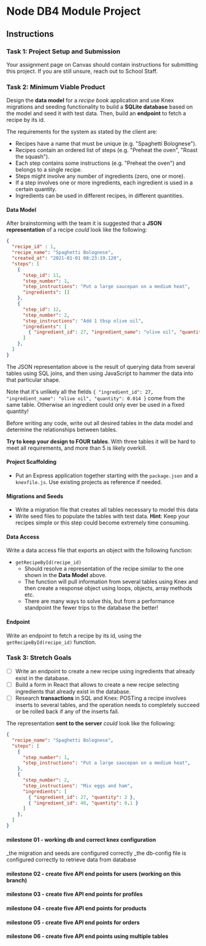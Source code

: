 # Node DB4 Module Project

## Instructions

### Task 1: Project Setup and Submission

Your assignment page on Canvas should contain instructions for submitting this project. If you are still unsure, reach out to School Staff.

### Task 2: Minimum Viable Product

Design the **data model** for a _recipe book_ application and use Knex migrations and seeding functionality to build a **SQLite database** based on the model and seed it with test data. Then, build an **endpoint** to fetch a recipe by its id.

The requirements for the system as stated by the client are:

- Recipes have a name that must be unique (e.g. "Spaghetti Bolognese").
- Recipes contain an ordered list of steps (e.g. "Preheat the oven", "Roast the squash").
- Each step contains some instructions (e.g. "Preheat the oven") and belongs to a single recipe.
- Steps might involve any number of ingredients (zero, one or more).
- If a step involves one or more ingredients, each ingredient is used in a certain quantity.
- Ingredients can be used in different recipes, in different quantities.

#### Data Model

After brainstorming with the team it is suggested that a **JSON representation** of a recipe _could_ look like the following:

```json
{
  "recipe_id" : 1,
  "recipe_name": "Spaghetti Bolognese",
  "created_at": "2021-01-01 08:23:19.120",
  "steps": [
    {
      "step_id": 11,
      "step_number": 1,
      "step_instructions": "Put a large saucepan on a medium heat",
      "ingredients": []
    },
    {
      "step_id": 12,
      "step_number": 2,
      "step_instructions": "Add 1 tbsp olive oil",
      "ingredients": [
        { "ingredient_id": 27, "ingredient_name": "olive oil", "quantity": 0.014 }
      ]
    },
  ]
}
```

The JSON representation above is the result of querying data from several tables using SQL joins, and then using JavaScript to hammer the data into that particular shape.

Note that it's unlikely all the fields `{ "ingredient_id": 27, "ingredient_name": "olive oil", "quantity": 0.014 }` come from the same table. Otherwise an ingredient could only ever be used in a fixed quantity!

Before writing any code, write out all desired tables in the data model and determine the relationships between tables.

**Try to keep your design to FOUR tables**. With three tables it will be hard to meet all requirements, and more than 5 is likely overkill.

#### Project Scaffolding

- Put an Express application together starting with the `package.json` and a `knexfile.js`. Use existing projects as reference if needed.

#### Migrations and Seeds

- Write a migration file that creates all tables necessary to model this data
- Write seed files to populate the tables with test data. **Hint**: Keep your recipes simple or this step could become extremely time consuming.

#### Data Access

Write a data access file that exports an object with the following function:

- `getRecipeById(recipe_id)`
  - Should resolve a representation of the recipe similar to the one shown in the **Data Model** above.
  - The function will pull information from several tables using Knex and then create a response object using loops, objects, array methods etc.
  - There are many ways to solve this, but from a performance standpoint the fewer trips to the database the better!

#### Endpoint

Write an endpoint to fetch a recipe by its id, using the `getRecipeById(recipe_id)` function.

### Task 3: Stretch Goals

- [ ] Write an endpoint to create a new recipe using ingredients that already exist in the database.
- [ ] Build a form in React that allows to create a new recipe selecting ingredients that already exist in the database.
- [ ] Research **transactions** in SQL and Knex: POSTing a recipe involves inserts to several tables, and the operation needs to completely succeed or be rolled back if any of the inserts fail.

The representation **sent to the server** _could_ look like the following:

```json
{
  "recipe_name": "Spaghetti Bolognese",
  "steps": [
    {
      "step_number": 1,
      "step_instructions": "Put a large saucepan on a medium heat",
    },
    {
      "step_number": 2,
      "step_instructions": "Mix eggs and ham",
      "ingredients": [
        { "ingredient_id": 27, "quantity": 2 },
        { "ingredient_id": 48, "quantity": 0.1 }
      ]
    },
  ]
}
```
#### milestone 01 - working db and correct knex configuration
_the migration and seeds are configured correctly
_the db-config file is configured correctly to retrieve data from database

#### milestone 02 - create five API end points for users (working on this branch)

#### milestone 03 - create five API end points for profiles

#### milestone 04 - create five API end points for products

#### milestone 05 - create five API end points for orders

#### milestone 06 - create five API end points using multiple tables